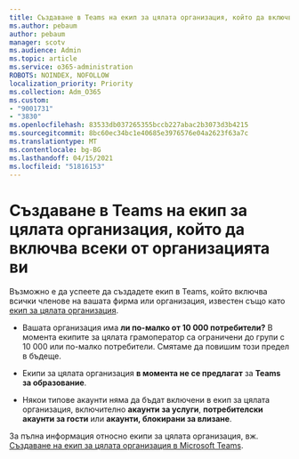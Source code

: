 ```yaml
---
title: Създаване в Teams на екип за цялата организация, който да включва всеки от организацията ви
ms.author: pebaum
author: pebaum
manager: scotv
ms.audience: Admin
ms.topic: article
ms.service: o365-administration
ROBOTS: NOINDEX, NOFOLLOW
localization_priority: Priority
ms.collection: Adm_O365
ms.custom:
- "9001731"
- "3830"
ms.openlocfilehash: 83533db037265355bccb227abac2b3073d3b4215
ms.sourcegitcommit: 8bc60ec34bc1e40685e3976576e04a2623f63a7c
ms.translationtype: MT
ms.contentlocale: bg-BG
ms.lasthandoff: 04/15/2021
ms.locfileid: "51816153"
---
```

# <a name="create-an-org-wide-team-that-includes-everyone-in-your-organization"></a>Създаване в Teams на екип за цялата организация, който да включва всеки от организацията ви

Възможно е да успеете да създадете екип в Teams, който включва всички членове на вашата фирма или организация, известен също като [екип за цялата организация](https://docs.microsoft.com/microsoftteams/create-an-org-wide-team).

- Вашата организация има **ли по-малко от 10 000 потребители?** В момента екипите за цялата грамоператор са ограничени до групи с 10 000 или по-малко потребители. Смятаме да повишим този предел в бъдеще.

- Екипи за цялата организация **в момента не се предлагат** за **Teams за образование**.

- Някои типове акаунти няма да бъдат включени в екип за цялата организация, включително **акаунти за услуги**, **потребителски акаунти за гости** или **акаунти, блокирани за влизане**.

За пълна информация относно екипи за цялата организация, вж. [Създаване на екип за цялата организация в Microsoft Teams](https://docs.microsoft.com/microsoftteams/create-an-org-wide-team). 
